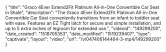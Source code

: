{
    "title": "Graco 4Ever Extend2Fit Platinum All-in-One Convertible Car Seat in Shale",
    "description": "The Graco 4Ever Extend2Fit Platinum All-in-One Convertible Car Seat conveniently transitions from an infant to toddler seat with ease. Features an EZ Tight latch for secure and simple installation, and up to 5 extra inches of legroom for extended use.",
    "videoid": "149299200",
    "date_created": "1518705353",
    "date_modified": "1519239407",
    "type": "captivate",
    "layout": "video",
    "url": "\/v\/047406144464-3-mp4\/149299200"
}